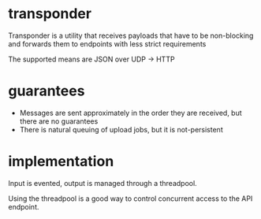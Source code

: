 # transponder

Transponder is a utility that receives payloads that have to be non-blocking and forwards them to endpoints with less strict requirements

The supported means are JSON over UDP -> HTTP

# guarantees

* Messages are sent approximately in the order they are received, but there are no guarantees
* There is natural queuing of upload jobs, but it is not-persistent

# implementation

Input is evented, output is managed through a threadpool.

Using the threadpool is a good way to control concurrent access to the API endpoint.
